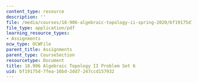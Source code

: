 ```yaml
---
content_type: resource
description: ''
file: /media/courses/18-906-algebraic-topology-ii-spring-2020/bf19175d7fea16bd2dd7247ccd157932_MIT18_906S20_pset6.pdf
file_type: application/pdf
learning_resource_types:
- Assignments
ocw_type: OCWFile
parent_title: Assignments
parent_type: CourseSection
resourcetype: Document
title: 18.906 Algebraic Topology II Problem Set 6
uid: bf19175d-7fea-16bd-2dd7-247ccd157932
---
```

